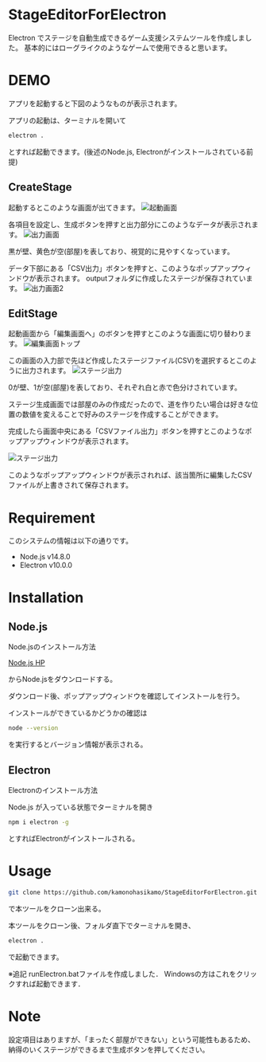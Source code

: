 # StageEditorForElectron

Electron でステージを自動生成できるゲーム支援システムツールを作成しました。
基本的にはローグライクのようなゲームで使用できると思います。

# DEMO

アプリを起動すると下図のようなものが表示されます。

アプリの起動は、ターミナルを開いて
```bash
electron .
```
とすれば起動できます。(後述のNode.js, Electronがインストールされている前提)

## CreateStage
起動するとこのような画面が出てきます。
![起動画面](https://github.com/kamonohasikamo/StageEditorForElectron/blob/master/img/input_1.png)

各項目を設定し、生成ボタンを押すと出力部分にこのようなデータが表示されます。
![出力画面](https://github.com/kamonohasikamo/StageEditorForElectron/blob/master/img/output_1.png)

黒が壁、黄色が空(部屋)を表しており、視覚的に見やすくなっています。

データ下部にある「CSV出力」ボタンを押すと、このようなポップアップウィンドウが表示されます。
outputフォルダに作成したステージが保存されています。
![出力画面2](https://github.com/kamonohasikamo/StageEditorForElectron/blob/master/img/output_2.png)

## EditStage
起動画面から「編集画面へ」のボタンを押すとこのような画面に切り替わります。
![編集画面トップ](https://github.com/kamonohasikamo/StageEditorForElectron/blob/master/img/input_stage_1.png)

この画面の入力部で先ほど作成したステージファイル(CSV)を選択するとこのように出力されます。
![ステージ出力](https://github.com/kamonohasikamo/StageEditorForElectron/blob/master/img/output_stage_1.png)

0が壁、1が空(部屋)を表しており、それぞれ白と赤で色分けされています。

ステージ生成画面では部屋のみの作成だったので、道を作りたい場合は好きな位置の数値を変えることで好みのステージを作成することができます。

完成したら画面中央にある「CSVファイル出力」ボタンを押すとこのようなポップアップウィンドウが表示されます。

![ステージ出力](https://github.com/kamonohasikamo/StageEditorForElectron/blob/master/img/output_stage_2.png)

このようなポップアップウィンドウが表示されれば、該当箇所に編集したCSVファイルが上書きされて保存されます。

# Requirement
 
このシステムの情報は以下の通りです。
 
* Node.js v14.8.0
* Electron v10.0.0
 
# Installation
 
## Node.js

Node.jsのインストール方法

[Node.js HP](https://nodejs.org/ja/)

からNode.jsをダウンロードする。

ダウンロード後、ポップアップウィンドウを確認してインストールを行う。

インストールができているかどうかの確認は
```bash
node --version
```

を実行するとバージョン情報が表示される。

## Electron

Electronのインストール方法

Node.js が入っている状態でターミナルを開き
```bash
npm i electron -g
```
とすればElectronがインストールされる。

# Usage

```bash
git clone https://github.com/kamonohasikamo/StageEditorForElectron.git
```
で本ツールをクローン出来る。

本ツールをクローン後、フォルダ直下でターミナルを開き、
 
```bash
electron .
```

で起動できます。

※追記
runElectron.batファイルを作成しました．
Windowsの方はこれをクリックすれば起動できます．
# Note

設定項目はありますが、「まったく部屋ができない」という可能性もあるため、納得のいくステージができるまで生成ボタンを押してください。



   